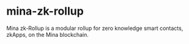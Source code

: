 # mina-zk-rollup

Mina zk-Rollup is a modular rollup for zero knowledge smart contacts, zkApps, on the Mina blockchain.
